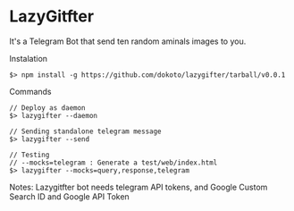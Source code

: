 # LazyGitfter
It's a Telegram Bot that send ten random aminals images to you.

Instalation
```
$> npm install -g https://github.com/dokoto/lazygifter/tarball/v0.0.1
```

Commands
```
// Deploy as daemon
$> lazygifter --daemon

// Sending standalone telegram message
$> lazygifter --send

// Testing
// --mocks=telegram : Generate a test/web/index.html
$> lazygifter --mocks=query,response,telegram
```

Notes:
Lazygitfter bot needs telegram API tokens, and Google Custom Search ID and Google API Token
